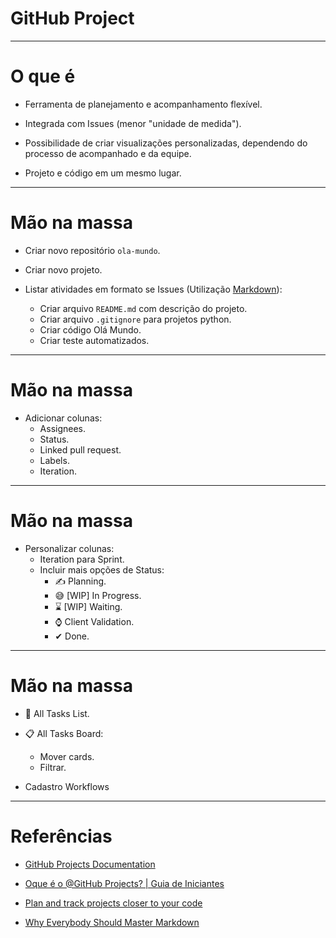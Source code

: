 # GitHub Project

--- 

# O que é 

- Ferramenta de planejamento e acompanhamento flexível.

- Integrada com Issues (menor "unidade de medida").

- Possibilidade de criar visualizações personalizadas, dependendo do processo de  acompanhado e da equipe.

- Projeto e código em um mesmo lugar.

---

# Mão na massa

- Criar novo repositório `ola-mundo`.

- Criar novo projeto.

- Listar atividades em formato se Issues (Utilização [Markdown](https://code.braico.me/blog/2022-09-29-markdown-tutorial.html)):
	- Criar arquivo `README.md` com descrição do projeto.
	- Criar arquivo `.gitignore` para projetos python.
	- Criar código Olá Mundo.
	- Criar teste automatizados.

---

# Mão na massa

- Adicionar colunas:
	- Assignees.
	- Status.
	- Linked pull request.
	- Labels.
	- Iteration.

---

# Mão na massa

- Personalizar colunas:
	- Iteration para Sprint.
	- Incluir mais opções de Status:
		- ✍ Planning.
		- 😅 [WIP] In Progress.
		- ⌛ [WIP] Waiting.
		- ⌚ Client Validation.
		- ✔ Done.


---

# Mão na massa

- 📜  All Tasks List.

- 📋 All Tasks Board:
	- Mover cards.
	- Filtrar.

- Cadastro Workflows

---

# Referências

- [GitHub Projects Documentation](https://docs.github.com/en/issues/planning-and-tracking-with-projects/learning-about-projects/about-projects)

- [Oque é o @GitHub Projects? | Guia de Iniciantes](https://www.youtube.com/watch?v=vxYTpsFKdiQ)

- [Plan and track projects closer to your code](https://www.youtube.com/watch?v=SI1ra-XHWHM)

- [Why Everybody Should Master Markdown](https://code.braico.me/blog/2022-09-29-markdown-tutorial.html)